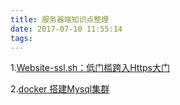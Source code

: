 ```yaml
---
title: 服务器端知识点整理
date: 2017-07-10 11:55:14
tags:
---
```


1.[Website-ssl.sh：低门槛跨入Https大门](https://www.baidufe.com/item/ed5324e20e555d938ca8.html)

2.[docker 搭建Mysql集群](https://www.cnblogs.com/zhenghongxin/p/9228101.html)